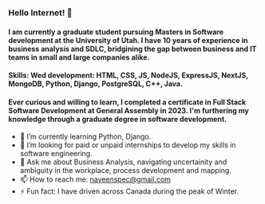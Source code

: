 ### Hello Internet! 👋

#### I am currently a graduate student pursuing Masters in Software development at the University of Utah. I have 10 years of experience in business analysis and SDLC, bridgining the gap between business and IT teams in small and large companies alike. 

#### Skills: Wed development: HTML, CSS, JS, NodeJS, ExpressJS, NextJS, MongoDB, Python, Django, PostgreSQL, C++, Java.

#### Ever curious and willing to learn, I completed a certificate in Full Stack Software Development at General Assembly in 2023. I'm furthering my knowledge through a graduate degree in software development.  

- 🌱 I’m currently learning Python, Django.
- 👯 I’m looking for paid or unpaid internships to develop my skills in software engineering.
- 💬 Ask me about Business Analysis, navigating uncertainity and ambiguity in the workplace, process development and mapping.
- 📫 How to reach me: naveenspec@gmail.com
- ⚡ Fun fact: I have driven across Canada during the peak of Winter.


